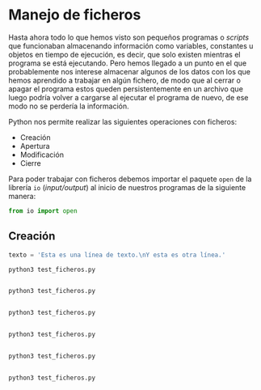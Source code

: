 # Manejo de ficheros

Hasta ahora todo lo que hemos visto son pequeños programas o *scripts* que funcionaban almacenando información como variables, constantes u objetos en tiempo de ejecución, es decir, que solo existen mientras el programa se está ejecutando. Pero hemos llegado a un punto en el que probablemente nos interese almacenar algunos de los datos con los que hemos aprendido a trabajar en algún fichero, de modo que al cerrar o apagar el programa estos queden persistentemente en un archivo que luego podría volver a cargarse al ejecutar el programa de nuevo, de ese modo no se perdería la información.

Python nos permite realizar las siguientes operaciones con ficheros:

* Creación
* Apertura
* Modificación
* Cierre

Para poder trabajar con ficheros debemos importar el paquete `open` de la librería `io` (*input/output*) al inicio de nuestros programas de la siguiente manera:

```python
from io import open
```

## Creación



```python
texto = 'Esta es una línea de texto.\nY esta es otra línea.'
```
```bash
python3 test_ficheros.py

```



```python

```
```bash
python3 test_ficheros.py

```



```python

```
```bash
python3 test_ficheros.py

```



```python

```
```bash
python3 test_ficheros.py

```



```python

```
```bash
python3 test_ficheros.py

```



```python

```
```bash
python3 test_ficheros.py

```
